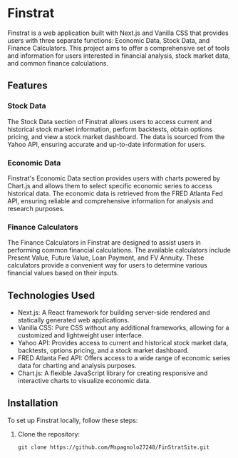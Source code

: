 # Finstrat

Finstrat is a web application built with Next.js and Vanilla CSS that provides users with three separate functions: Economic Data, Stock Data, and Finance Calculators. This project aims to offer a comprehensive set of tools and information for users interested in financial analysis, stock market data, and common finance calculations.

## Features

### Stock Data

The Stock Data section of Finstrat allows users to access current and historical stock market information, perform backtests, obtain options pricing, and view a stock market dashboard. The data is sourced from the Yahoo API, ensuring accurate and up-to-date information for users.

### Economic Data

Finstrat's Economic Data section provides users with charts powered by Chart.js and allows them to select specific economic series to access historical data. The economic data is retrieved from the FRED Atlanta Fed API, ensuring reliable and comprehensive information for analysis and research purposes.

### Finance Calculators

The Finance Calculators in Finstrat are designed to assist users in performing common financial calculations. The available calculators include Present Value, Future Value, Loan Payment, and FV Annuity. These calculators provide a convenient way for users to determine various financial values based on their inputs.

## Technologies Used

- Next.js: A React framework for building server-side rendered and statically generated web applications.
- Vanilla CSS: Pure CSS without any additional frameworks, allowing for a customized and lightweight user interface.
- Yahoo API: Provides access to current and historical stock market data, backtests, options pricing, and a stock market dashboard.
- FRED Atlanta Fed API: Offers access to a wide range of economic series data for charting and analysis purposes.
- Chart.js: A flexible JavaScript library for creating responsive and interactive charts to visualize economic data.

## Installation

To set up Finstrat locally, follow these steps:

1. Clone the repository:

   ```shell
   git clone https://github.com/Mspagnolo27248/FinStratSite.git
